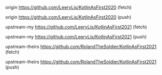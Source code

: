 origin  https://github.com/LeeryLis/KotlinAsFirst2020 (fetch)

origin  https://github.com/LeeryLis/KotlinAsFirst2020 (push)

upstream-my     https://github.com/LeeryLis/KotlinAsFirst2021 (fetch)

upstream-my     https://github.com/LeeryLis/KotlinAsFirst2021 (push)

upstream-theirs https://github.com/RolandTheSoldier/KotlinAsFirst2021 (fetch)

upstream-theirs https://github.com/RolandTheSoldier/KotlinAsFirst2021 (push)
